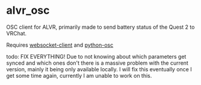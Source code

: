 # alvr_osc
OSC client for ALVR, primarily made to send battery status of the Quest 2 to VRChat.

Requires [websocket-client](https://github.com/websocket-client/websocket-client) and [python-osc](https://github.com/attwad/python-osc)

todo: FIX EVERYTHING! Due to not knowing about which parameters get synced and which ones don't there is a massive problem with the current version, mainly it being only available locally. I will fix this eventually once I get some time again, currently I am unable to work on this. 
